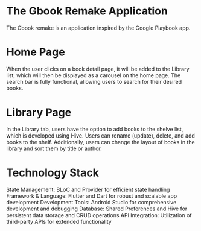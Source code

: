 # The Gbook Remake Application
The Gbook remake is an application inspired by the Google Playbook app.

# Home Page
When the user clicks on a book detail page, it will be added to the Library list, which will then be displayed as a carousel on the home page. The search bar is fully functional, allowing users to search for their desired books.

# Library Page
In the Library tab, users have the option to add books to the shelve list, which is developed using Hive. Users can rename (update), delete, and add books to the shelf. Additionally, users can change the layout of books in the library and sort them by title or author.

# Technology Stack
State Management: BLoC and Provider for efficient state handling
Framework & Language: Flutter and Dart for robust and scalable app development
Development Tools: Android Studio for comprehensive development and debugging
Database: Shared Preferences and Hive for persistent data storage and CRUD operations
API Integration: Utilization of third-party APIs for extended functionality
